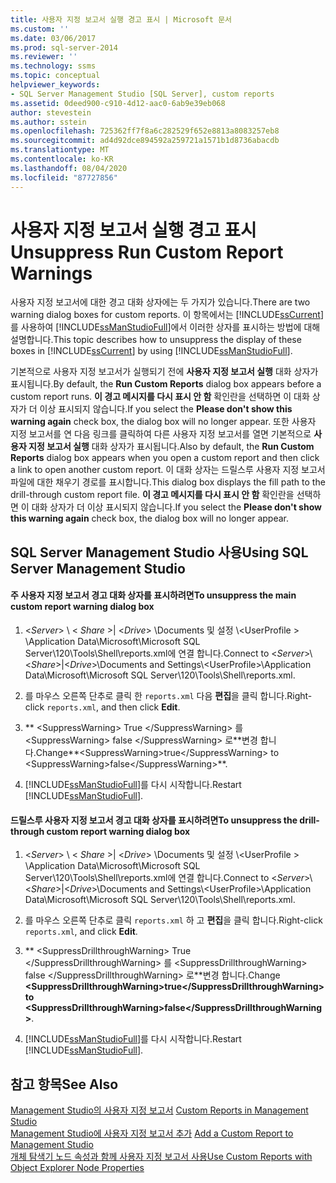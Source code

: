 ```yaml
---
title: 사용자 지정 보고서 실행 경고 표시 | Microsoft 문서
ms.custom: ''
ms.date: 03/06/2017
ms.prod: sql-server-2014
ms.reviewer: ''
ms.technology: ssms
ms.topic: conceptual
helpviewer_keywords:
- SQL Server Management Studio [SQL Server], custom reports
ms.assetid: 0deed900-c910-4d12-aac0-6ab9e39eb068
author: stevestein
ms.author: sstein
ms.openlocfilehash: 725362ff7f8a6c282529f652e8813a8083257eb8
ms.sourcegitcommit: ad4d92dce894592a259721a1571b1d8736abacdb
ms.translationtype: MT
ms.contentlocale: ko-KR
ms.lasthandoff: 08/04/2020
ms.locfileid: "87727856"
---
```

# <a name="unsuppress-run-custom-report-warnings"></a><span data-ttu-id="b25f2-102">사용자 지정 보고서 실행 경고 표시</span><span class="sxs-lookup"><span data-stu-id="b25f2-102">Unsuppress Run Custom Report Warnings</span></span>
  <span data-ttu-id="b25f2-103">사용자 지정 보고서에 대한 경고 대화 상자에는 두 가지가 있습니다.</span><span class="sxs-lookup"><span data-stu-id="b25f2-103">There are two warning dialog boxes for custom reports.</span></span> <span data-ttu-id="b25f2-104">이 항목에서는 [!INCLUDE[ssCurrent](../../includes/sscurrent-md.md)] 를 사용하여 [!INCLUDE[ssManStudioFull](../../includes/ssmanstudiofull-md.md)]에서 이러한 상자를 표시하는 방법에 대해 설명합니다.</span><span class="sxs-lookup"><span data-stu-id="b25f2-104">This topic describes how to unsuppress the display of these boxes in [!INCLUDE[ssCurrent](../../includes/sscurrent-md.md)] by using [!INCLUDE[ssManStudioFull](../../includes/ssmanstudiofull-md.md)].</span></span>  
  
 <span data-ttu-id="b25f2-105">기본적으로 사용자 지정 보고서가 실행되기 전에 **사용자 지정 보고서 실행** 대화 상자가 표시됩니다.</span><span class="sxs-lookup"><span data-stu-id="b25f2-105">By default, the **Run Custom Reports** dialog box appears before a custom report runs.</span></span> <span data-ttu-id="b25f2-106">**이 경고 메시지를 다시 표시 안 함** 확인란을 선택하면 이 대화 상자가 더 이상 표시되지 않습니다.</span><span class="sxs-lookup"><span data-stu-id="b25f2-106">If you select the **Please don't show this warning again** check box, the dialog box will no longer appear.</span></span> <span data-ttu-id="b25f2-107">또한 사용자 지정 보고서를 연 다음 링크를 클릭하여 다른 사용자 지정 보고서를 열면 기본적으로 **사용자 지정 보고서 실행** 대화 상자가 표시됩니다.</span><span class="sxs-lookup"><span data-stu-id="b25f2-107">Also by default, the **Run Custom Reports** dialog box appears when you open a custom report and then click a link to open another custom report.</span></span> <span data-ttu-id="b25f2-108">이 대화 상자는 드릴스루 사용자 지정 보고서 파일에 대한 채우기 경로를 표시합니다.</span><span class="sxs-lookup"><span data-stu-id="b25f2-108">This dialog box displays the fill path to the drill-through custom report file.</span></span> <span data-ttu-id="b25f2-109">**이 경고 메시지를 다시 표시 안 함** 확인란을 선택하면 이 대화 상자가 더 이상 표시되지 않습니다.</span><span class="sxs-lookup"><span data-stu-id="b25f2-109">If you select the **Please don't show this warning again** check box, the dialog box will no longer appear.</span></span>  
  
##  <a name="using-sql-server-management-studio"></a><a name="SSMSProcedure"></a> <span data-ttu-id="b25f2-110">SQL Server Management Studio 사용</span><span class="sxs-lookup"><span data-stu-id="b25f2-110">Using SQL Server Management Studio</span></span>  
  
#### <a name="to-unsuppress-the-main-custom-report-warning-dialog-box"></a><span data-ttu-id="b25f2-111">주 사용자 지정 보고서 경고 대화 상자를 표시하려면</span><span class="sxs-lookup"><span data-stu-id="b25f2-111">To unsuppress the main custom report warning dialog box</span></span>  
  
1.  <span data-ttu-id="b25f2-112">\<*Server*> \\ < *Share* >| \<*Drive*> \Documents 및 설정 \\<UserProfile \> \Application Data\Microsoft\Microsoft SQL Server\120\Tools\Shell\reports.xml에 연결 합니다.</span><span class="sxs-lookup"><span data-stu-id="b25f2-112">Connect to \<*Server*>\\<*Share*>|\<*Drive*>\Documents and Settings\\<UserProfile\>\Application Data\Microsoft\Microsoft SQL Server\120\Tools\Shell\reports.xml.</span></span>  
  
2.  <span data-ttu-id="b25f2-113">를 마우스 오른쪽 단추로 클릭 한 `reports.xml` 다음 **편집**을 클릭 합니다.</span><span class="sxs-lookup"><span data-stu-id="b25f2-113">Right-click `reports.xml`, and then click **Edit**.</span></span>  
  
3.  <span data-ttu-id="b25f2-114">\*\* \<SuppressWarning> True \</SuppressWarning> 를 \<SuppressWarning> false \</SuppressWarning> 로\*\*변경 합니다.</span><span class="sxs-lookup"><span data-stu-id="b25f2-114">Change**\<SuppressWarning>true\</SuppressWarning> to \<SuppressWarning>false\</SuppressWarning>**.</span></span>  
  
4.  <span data-ttu-id="b25f2-115">[!INCLUDE[ssManStudioFull](../../includes/ssmanstudiofull-md.md)]를 다시 시작합니다.</span><span class="sxs-lookup"><span data-stu-id="b25f2-115">Restart [!INCLUDE[ssManStudioFull](../../includes/ssmanstudiofull-md.md)].</span></span>  
  
#### <a name="to-unsuppress-the-drill-through-custom-report-warning-dialog-box"></a><span data-ttu-id="b25f2-116">드릴스루 사용자 지정 보고서 경고 대화 상자를 표시하려면</span><span class="sxs-lookup"><span data-stu-id="b25f2-116">To unsuppress the drill-through custom report warning dialog box</span></span>  
  
1.  <span data-ttu-id="b25f2-117">\<*Server*> \\ < *Share* >| \<*Drive*> \Documents 및 설정 \\<UserProfile \> \Application Data\Microsoft\Microsoft SQL Server\120\Tools\Shell\reports.xml에 연결 합니다.</span><span class="sxs-lookup"><span data-stu-id="b25f2-117">Connect to \<*Server*>\\<*Share*>|\<*Drive*>\Documents and Settings\\<UserProfile\>\Application Data\Microsoft\Microsoft SQL Server\120\Tools\Shell\reports.xml.</span></span>  
  
2.  <span data-ttu-id="b25f2-118">를 마우스 오른쪽 단추로 클릭 `reports.xml` 하 고 **편집**을 클릭 합니다.</span><span class="sxs-lookup"><span data-stu-id="b25f2-118">Right-click `reports.xml`, and click **Edit**.</span></span>  
  
3.  <span data-ttu-id="b25f2-119">\*\* \<SuppressDrillthroughWarning> True \</SuppressDrillthroughWarning> 를 \<SuppressDrillthroughWarning> false \</SuppressDrillthroughWarning> 로\*\*변경 합니다.</span><span class="sxs-lookup"><span data-stu-id="b25f2-119">Change **\<SuppressDrillthroughWarning>true\</SuppressDrillthroughWarning>to \<SuppressDrillthroughWarning>false\</SuppressDrillthroughWarning>**.</span></span>  
  
4.  <span data-ttu-id="b25f2-120">[!INCLUDE[ssManStudioFull](../../includes/ssmanstudiofull-md.md)]를 다시 시작합니다.</span><span class="sxs-lookup"><span data-stu-id="b25f2-120">Restart [!INCLUDE[ssManStudioFull](../../includes/ssmanstudiofull-md.md)].</span></span>  
  
## <a name="see-also"></a><span data-ttu-id="b25f2-121">참고 항목</span><span class="sxs-lookup"><span data-stu-id="b25f2-121">See Also</span></span>  
 <span data-ttu-id="b25f2-122">[Management Studio의 사용자 지정 보고서](custom-reports-in-management-studio.md) </span><span class="sxs-lookup"><span data-stu-id="b25f2-122">[Custom Reports in Management Studio](custom-reports-in-management-studio.md) </span></span>  
 <span data-ttu-id="b25f2-123">[Management Studio에 사용자 지정 보고서 추가](add-a-custom-report-to-management-studio.md) </span><span class="sxs-lookup"><span data-stu-id="b25f2-123">[Add a Custom Report to Management Studio](add-a-custom-report-to-management-studio.md) </span></span>  
 [<span data-ttu-id="b25f2-124">개체 탐색기 노드 속성과 함께 사용자 지정 보고서 사용</span><span class="sxs-lookup"><span data-stu-id="b25f2-124">Use Custom Reports with Object Explorer Node Properties</span></span>](use-custom-reports-with-object-explorer-node-properties.md)  
  
  
